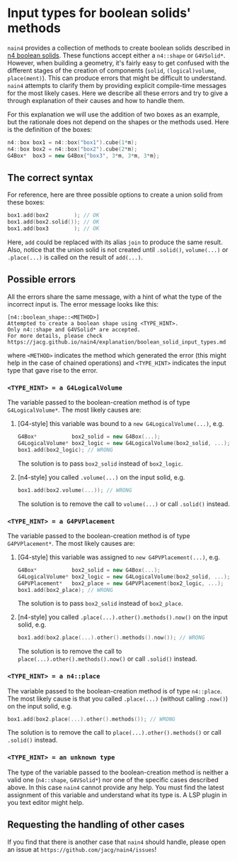 # Input types for boolean solids' methods

`nain4` provides a collection of methods to create boolean solids
described in [n4 boolean solids](../reference/n4-boolean-solids.md). These
functions accept either a `n4::shape` or `G4VSolid*`. However, when
building a geometry, it's fairly easy to get confused with the
different stages of the creation of components (`solid`,
`(logical)volume`, `place(ment)`). This can produce errors that might
be difficult to understand. `nain4` attempts to clarify them
by providing explicit compile-time messages for the most
likely cases. Here we describe all these errors and try to give a
through explanation of their causes and how to handle them.

For this explanation we will use the addition of two boxes as an
example, but the rationale does not depend on the shapes or the
methods used. Here is the definition of the boxes:

```c++
n4::box box1 = n4::box("box1").cube(1*m);
n4::box box2 = n4::box("box2").cube(2*m);
G4Box*  box3 = new G4Box{"box3", 3*m, 3*m, 3*m};
```

## The correct syntax
For reference, here are three possible options to create a union
solid from these boxes:

```c++
box1.add(box2        ); // OK
box1.add(box2.solid()); // OK
box1.add(box3        ); // OK
```

Here, `add` could be replaced with its alias `join` to produce the same
result. Also, notice that the union solid is not created until
`.solid()`, `volume(...)` or `.place(...)` is called on the result of
`add(...)`.

## Possible errors
All the errors share the same message, with a hint of what the type
of the incorrect input is. The error message looks like this:

```
[n4::boolean_shape::<METHOD>]
Attempted to create a boolean shape using <TYPE_HINT>.
Only n4::shape and G4VSolid* are accepted.
For more details, please check https://jacg.github.io/nain4/explanation/boolean_solid_input_types.md
```

where `<METHOD>` indicates the method which generated the error (this
might help in the case of chained operations) and `<TYPE_HINT>`
indicates the input type that gave rise to the error.

### `<TYPE_HINT> = a G4LogicalVolume`

The variable passed to the boolean-creation method is of type
`G4LogicalVolume*`. The most likely causes are:

1. [G4-style] this variable was bound to a `new G4LogicalVolume(...)`, e.g.
   ```c++
   G4Box*           box2_solid = new G4Box(...);
   G4LogicalVolume* box2_logic = new G4LogicalVolume(box2_solid, ...);
   box1.add(box2_logic); // WRONG
   ```
   The solution is to pass `box2_solid` instead of `box2_logic`.

2. [n4-style] you called `.volume(...)` on the input solid, e.g.
   ```c++
   box1.add(box2.volume(...)); // WRONG
   ```
   The solution is to remove the call to `volume(...)` or call `.solid()`
   instead.


### `<TYPE_HINT> = a G4PVPlacement`

The variable passed to the boolean-creation method is of type
`G4PVPlacement*`. The most likely causes are:
1. [G4-style] this variable was assigned to `new G4PVPlacement(...)`, e.g.
   ```c++
   G4Box*           box2_solid = new G4Box(...);
   G4LogicalVolume* box2_logic = new G4LogicalVolume(box2_solid, ...);
   G4PVPlacement*   box2_place = new G4PVPlacement(box2_logic, ...);
   box1.add(box2_place); // WRONG
   ```
   The solution is to pass `box2_solid` instead of `box2_place`.

2. [n4-style] you called `.place(...).other().methods().now()` on the input solid, e.g.
   ```c++
   box1.add(box2.place(...).other().methods().now()); // WRONG
   ```
   The solution is to remove the call to
   `place(...).other().methods().now()` or call `.solid()` instead.


### `<TYPE_HINT> = a n4::place`

The variable passed to the boolean-creation method is of type
`n4::place`. The most likely cause is that you called `.place(...)`
(without calling `.now()`) on the input solid, e.g.

```c++
box1.add(box2.place(...).other().methods()); // WRONG
```

The solution is to remove the call to `place(...).other().methods()` or
call `.solid()` instead.


### `<TYPE_HINT> = an unknown type`

The type of the variable passed to the boolean-creation method is
neither a valid one (`n4::shape`, `G4VSolid*`) nor one of the specific
cases described above. In this case `nain4` cannot provide any
help. You must find the latest assignment of this variable and
understand what its type is. A LSP plugin in you text editor might
help.


## Requesting the handling of other cases

If you find that there is another case that `nain4` should handle,
please open an issue at `https://github.com/jacg/nain4/issues`!
